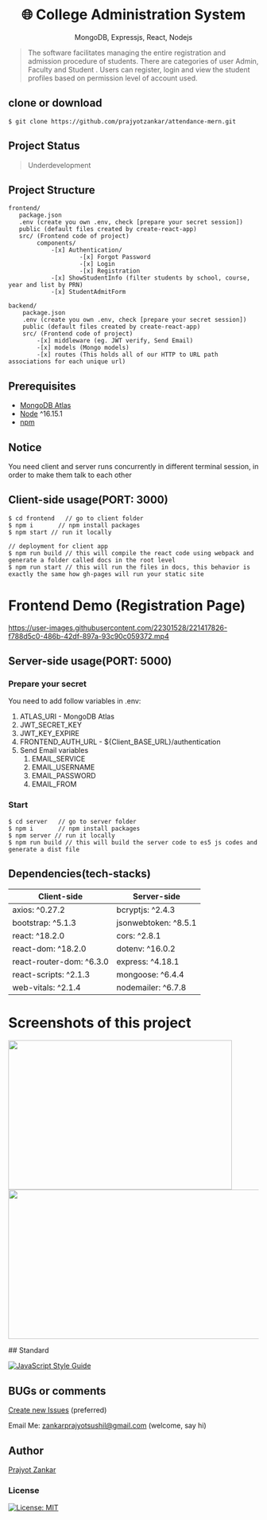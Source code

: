 <h1 align="center">
🌐 College Administration System
</h1>
<p align="center">
MongoDB, Expressjs, React, Nodejs
</p>

> The software facilitates managing the entire registration and admission 
procedure of students. There are categories of user Admin, Faculty and Student
. Users can register, login and view the student profiles based on 
permission level of account used.  


## clone or download

```terminal
$ git clone https://github.com/prajyotzankar/attendance-mern.git
```
## Project Status
> Underdevelopment 


## Project Structure

```terminal
frontend/
   package.json
   .env (create you own .env, check [prepare your secret session])
   public (default files created by create-react-app)
   src/ (Frontend code of project)
        components/
            -[x] Authentication/
                    -[x] Forgot Password
                    -[x] Login
                    -[x] Registration
            -[x] ShowStudentInfo (filter students by school, course, year and list by PRN)
            -[x] StudentAdmitForm 

backend/
    package.json
    .env (create you own .env, check [prepare your secret session])
    public (default files created by create-react-app)
    src/ (Frontend code of project)
        -[x] middleware (eg. JWT verify, Send Email)
        -[x] models (Mongo models)
        -[x] routes (This holds all of our HTTP to URL path associations for each unique url)

```

## Prerequisites
- [MongoDB Atlas](https://www.mongodb.com/atlas/database)
- [Node](https://nodejs.org/en/download/) ^16.15.1
- [npm](https://nodejs.org/en/download/package-manager/)

## Notice
 You need client and server runs concurrently in different terminal session, in order to make them talk to each other

## Client-side usage(PORT: 3000)

```terminal
$ cd frontend   // go to client folder
$ npm i       // npm install packages
$ npm start // run it locally

// deployment for client app
$ npm run build // this will compile the react code using webpack and generate a folder called docs in the root level
$ npm run start // this will run the files in docs, this behavior is exactly the same how gh-pages will run your static site
```

# Frontend Demo (Registration Page)
https://user-images.githubusercontent.com/22301528/221417826-f788d5c0-486b-42df-897a-93c90c059372.mp4


## Server-side usage(PORT: 5000)

### Prepare your secret
You need to add follow variables in .env:
<ol>
  <li>ATLAS_URI - MongoDB Atlas</li>
  <li>JWT_SECRET_KEY</li>
  <li>JWT_KEY_EXPIRE</li>
  <li>FRONTEND_AUTH_URL - ${Client_BASE_URL}/authentication</li>
  <li>Send Email variables
    <ol>
        <li>EMAIL_SERVICE</li>
        <li>EMAIL_USERNAME</li>
        <li>EMAIL_PASSWORD</li>
        <li>EMAIL_FROM</li>
    </ol>
  </li>
</ol>

### Start

```terminal
$ cd server   // go to server folder
$ npm i       // npm install packages
$ npm server // run it locally
$ npm run build // this will build the server code to es5 js codes and generate a dist file
```


## Dependencies(tech-stacks)

| Client-side                   | Server-side           |
| ----------------------------- | --------------------- |
| axios: ^0.27.2                | bcryptjs: ^2.4.3      |
| bootstrap: ^5.1.3             | jsonwebtoken: ^8.5.1  |
| react: ^18.2.0                | cors: ^2.8.1          |
| react-dom: ^18.2.0            | dotenv: ^16.0.2       |
| react-router-dom: ^6.3.0      | express: ^4.18.1      |
| react-scripts: ^2.1.3         | mongoose: ^6.4.4      |
| web-vitals: ^2.1.4            | nodemailer: ^6.7.8    |

# Screenshots of this project
<p align="left">
<img src="https://user-images.githubusercontent.com/22301528/221417099-d030c192-3f28-4f0f-888d-1034d994db50.jpg"  width="450" height="300">
<img src="https://user-images.githubusercontent.com/22301528/221417105-7879dc78-5d6e-4605-9f46-e6b3ce88eaa8.jpg"  width="550" height="300">
</p>
## Standard

[![JavaScript Style Guide](https://cdn.rawgit.com/standard/standard/master/badge.svg)](https://github.com/standard/standard)

## BUGs or comments

[Create new Issues](https://github.com/prajyotzankar/attendance-mern/issues) (preferred)

Email Me: zankarprajyotsushil@gmail.com (welcome, say hi)

## Author

[Prajyot Zankar](https://www.linkedin.com/in/prajyotzankar/)

### License

[![License: MIT](https://img.shields.io/badge/License-MIT-yellow.svg)](https://github.com/prajyotzankar/attendance-mern/blob/master/LICENSE.md)
